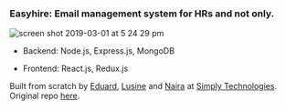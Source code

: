### Easyhire: Email management system for HRs and not only.

![screen shot 2019-03-01 at 5 24 29 pm](https://user-images.githubusercontent.com/29226249/53640953-ff4b1a00-3c46-11e9-844e-a5b88e08f748.png)



- Backend: Node.js, Express.js, MongoDB

- Frontend: React.js, Redux.js


Built from scratch by [Eduard](https://github.com/eduavet), [Lusine](https://github.com/lus21) and [Naira](https://github.com/nairapetrosyan) at [Simply Technologies](https://github.com/SimplyTechnologies). Original repo [here](https://github.com/SimplyTechnologies/easyhire).

